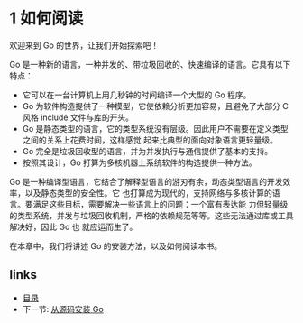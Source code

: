 # 1 如何阅读

欢迎来到 Go 的世界，让我们开始探索吧！

Go 是一种新的语言，一种并发的、带垃圾回收的、快速编译的语言。它具有以下特点：

- 它可以在一台计算机上用几秒钟的时间编译一个大型的 Go 程序。
- Go 为软件构造提供了一种模型，它使依赖分析更加容易，且避免了大部分 C 风格 include 文件与库的开头。
- Go 是静态类型的语言，它的类型系统没有层级。因此用户不需要在定义类型之间的关系上花费时间，这样感觉
起来比典型的面向对象语言更轻量级。
- Go 完全是垃圾回收型的语言，并为并发执行与通信提供了基本的支持。
- 按照其设计，Go 打算为多核机器上系统软件的构造提供一种方法。

Go 是一种编译型语言，它结合了解释型语言的游刃有余，动态类型语言的开发效率，以及静态类型的安全性。它
也打算成为现代的，支持网络与多核计算的语言。要满足这些目标，需要解决一些语言上的问题：一个富有表达能
力但轻量级的类型系统，并发与垃圾回收机制，严格的依赖规范等等。这些无法通过库或工具解决好，因此 Go 也
就应运而生了。

在本章中，我们将讲述 Go 的安装方法，以及如何阅读本书。

## links
   * [目录](<preface.md>)
   * 下一节: [从源码安装 Go ](<01.1.md>)
